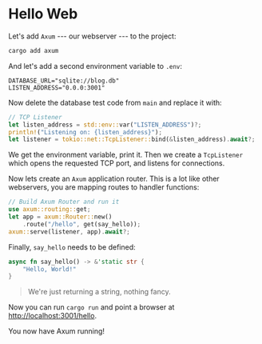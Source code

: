 # Hello Web

Let's add `Axum` --- our webserver --- to the project:

```bash
cargo add axum
```

And let's add a second environment variable to `.env`:

```
DATABASE_URL="sqlite://blog.db"
LISTEN_ADDRESS="0.0.0:3001"
```

Now delete the database test code from `main` and replace it with:

```rust
// TCP Listener
let listen_address = std::env::var("LISTEN_ADDRESS")?;
println!("Listening on: {listen_address}");
let listener = tokio::net::TcpListener::bind(&listen_address).await?;
```

We get the environment variable, print it. Then we create a `TcpListener` which opens the requested TCP port, and listens for connections.

Now lets create an `Axum` application router. This is a lot like other webservers, you are mapping routes to handler functions:

```rust
// Build Axum Router and run it
use axum::routing::get;
let app = axum::Router::new()
    .route("/hello", get(say_hello));
axum::serve(listener, app).await?;
```

Finally, `say_hello` needs to be defined:

```rust
async fn say_hello() -> &'static str {
    "Hello, World!"
}
```

> We're just returning a string, nothing fancy.

Now you can run `cargo run` and point a browser at [http://localhost:3001/hello](http://localhost:3001/hello).

You now have Axum running!